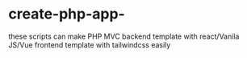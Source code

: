 # create-php-app-
these scripts can make PHP MVC backend template with react/Vanila JS/Vue  frontend template with tailwindcss easily
